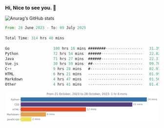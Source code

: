 ### Hi, Nice to see you. 👋

<!--
**EtherFin/EtherFin** is a ✨ _special_ ✨ repository because its `README.md` (this file) appears on your GitHub profile.

Here are some ideas to get you started:

- 🔭 I’m currently working on ...
- 🌱 I’m currently learning ...
- 👯 I’m looking to collaborate on ...
- 🤔 I’m looking for help with ...
- 💬 Ask me about ...
- 📫 How to reach me: ...
- 😄 Pronouns: ...
- ⚡ Fun fact: ...
-->


![Anurag's GitHub stats](https://github-readme-stats.vercel.app/api?username=EtherFin&bg_color=30,e96443,e97f43,e99943,e9b443,e9ce43,e9e843,d3e943,bee943,a9e943,94e943&title_color=fff&text_color=000&show_icons=true&icon_color=000)


<!--START_SECTION:waka-->

```rust
From: 28 June 2023 - To: 09 July 2025

Total Time: 314 hrs 48 mins

Go                    100 hrs 16 mins ########-----------------   31.39 %
Python                72 hrs 54 mins  ######-------------------   22.82 %
Java                  71 hrs 27 mins  ######-------------------   22.37 %
Vue.js                30 hrs 59 mins  ##-----------------------   09.70 %
C++                   9 hrs 28 mins   #------------------------   02.97 %
HTML                  6 hrs 21 mins   -------------------------   01.99 %
Markdown              4 hrs 47 mins   -------------------------   01.50 %
Other                 4 hrs 41 mins   -------------------------   01.47 %
```

<!--END_SECTION:waka-->

<img
  src="https://github.com/EtherFin/EtherFin/blob/master/images/stat.svg"
  alt="Work Dashboard"
/>

